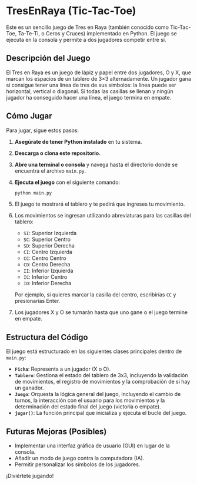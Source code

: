 # TresEnRaya (Tic-Tac-Toe)

Este es un sencillo juego de Tres en Raya (también conocido como Tic-Tac-Toe, Ta-Te-Ti, o Ceros y Cruces) implementado en Python. El juego se ejecuta en la consola y permite a dos jugadores competir entre sí.

## Descripción del Juego

El Tres en Raya es un juego de lápiz y papel entre dos jugadores, O y X, que marcan los espacios de un tablero de 3×3 alternadamente. Un jugador gana si consigue tener una línea de tres de sus símbolos: la línea puede ser horizontal, vertical o diagonal. Si todas las casillas se llenan y ningún jugador ha conseguido hacer una línea, el juego termina en empate.

## Cómo Jugar

Para jugar, sigue estos pasos:

1. **Asegúrate de tener Python instalado** en tu sistema.
2. **Descarga o clona este repositorio.**
3. **Abre una terminal o consola** y navega hasta el directorio donde se encuentra el archivo `main.py`.
4. **Ejecuta el juego** con el siguiente comando:
    ```bash
    python main.py
    ```
5. El juego te mostrará el tablero y te pedirá que ingreses tu movimiento.
6. Los movimientos se ingresan utilizando abreviaturas para las casillas del tablero:

    * `SI`: Superior Izquierda
    * `SC`: Superior Centro
    * `SD`: Superior Derecha
    * `CI`: Centro Izquierda
    * `CC`: Centro Centro
    * `CD`: Centro Derecha
    * `II`: Inferior Izquierda
    * `IC`: Inferior Centro
    * `ID`: Inferior Derecha

    Por ejemplo, si quieres marcar la casilla del centro, escribirías `CC` y presionarías Enter.

7. Los jugadores X y O se turnarán hasta que uno gane o el juego termine en empate.

## Estructura del Código

El juego está estructurado en las siguientes clases principales dentro de `main.py`:

* **`Ficha`**: Representa a un jugador (X o O).
* **`Tablero`**: Gestiona el estado del tablero de 3x3, incluyendo la validación de movimientos, el registro de movimientos y la comprobación de si hay un ganador.
* **`Juego`**: Orquesta la lógica general del juego, incluyendo el cambio de turnos, la interacción con el usuario para los movimientos y la determinación del estado final del juego (victoria o empate).
* **`jugar()`**: La función principal que inicializa y ejecuta el bucle del juego.

## Futuras Mejoras (Posibles)

* Implementar una interfaz gráfica de usuario (GUI) en lugar de la consola.
* Añadir un modo de juego contra la computadora (IA).
* Permitir personalizar los símbolos de los jugadores.

¡Diviértete jugando!
